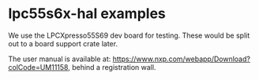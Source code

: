 # lpc55s6x-hal examples

We use the LPCXpresso55S69 dev board for testing.
These would be split out to a board support crate later.

The user manual is available at: <https://www.nxp.com/webapp/Download?colCode=UM11158>,
behind a registration wall.
